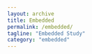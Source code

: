 ```yaml
---
layout: archive
title: Embedded
permalink: /embedded/
tagline: "Embedded Study"
category: "embedded"
---
```

